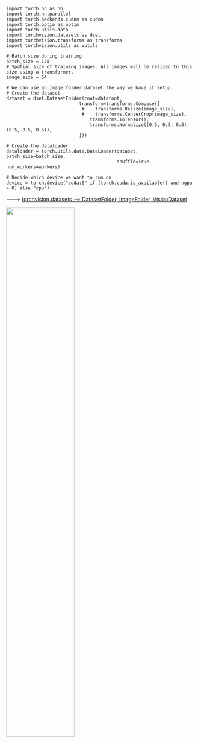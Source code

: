 ```import torch
import torch.nn as nn
import torch.nn.parallel
import torch.backends.cudnn as cudnn
import torch.optim as optim
import torch.utils.data
import torchvision.datasets as dset
import torchvision.transforms as transforms
import torchvision.utils as vutils

# Batch size during training
batch_size = 128
# Spatial size of training images. All images will be resized to this size using a transformer.
image_size = 64

# We can use an image folder dataset the way we have it setup.
# Create the dataset
dataset = dset.DatasetFolder(root=dataroot,
                           transform=transforms.Compose([
                            #    transforms.Resize(image_size),
                            #    transforms.CenterCrop(image_size),
                               transforms.ToTensor(),
                               transforms.Normalize((0.5, 0.5, 0.5), (0.5, 0.5, 0.5)),
                           ]))

# Create the dataloader
dataloader = torch.utils.data.DataLoader(dataset, batch_size=batch_size,
                                         shuffle=True, num_workers=workers)

# Decide which device we want to run on
device = torch.device("cuda:0" if (torch.cuda.is_available() and ngpu > 0) else "cpu")
```

---> [torchvision.datasets --> DatasetFolder, ImageFolder, VisionDataset](https://pytorch.org/vision/stable/datasets.html)

<img src="https://github.com/Hyeseong0317/CT_Segmentation/blob/main/images/torchvisiondatasets.PNG" width="60%">
